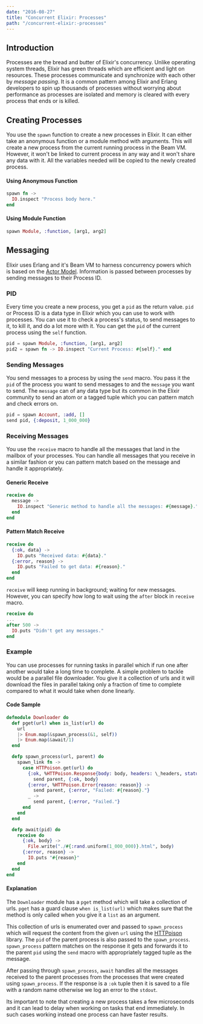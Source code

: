 ```yaml
---
date: "2016-08-27"
title: "Concurrent Elixir: Processes"
path: "/concurrent-elixir:-processes"
---
```


## Introduction

Processes are the bread and butter of Elixir's concurrency. Unlike operating system threads, Elixir has green threads which are efficient and light on resources. These processes communicate and synchronize with each other by _message passing_. It is a common pattern among Elixir and Erlang developers to spin up thousands of processes without worrying about performance as processes are isolated and memory is cleared with every process that ends or is killed.

## Creating Processes

You use the `spawn` function to create a new processes in Elixir. It can either take an anonymous function or a module method with arguments. This will create a new process from the current running process in the Beam VM. However, it won't be linked to current process in any way and it won't share any data with it. All the variables needed will be copied to the newly created process.

#### Using Anonymous Function

```elixir
spawn fn ->
  IO.inspect "Process body here."
end
```

#### Using Module Function

```elixir
spawn Module, :function, [arg1, arg2]
```

## Messaging

Elixir uses Erlang and it's Beam VM to harness concurrency powers which is based on the [Actor Model](https://en.wikipedia.org/wiki/Actor_model). Information is passed between processes by sending messages to their Process ID.

### PID

Every time you create a new process, you get a `pid` as the return value. `pid` or Process ID is a data type in Elixir which you can use to work with processes. You can use it to check a process's status, to send messages to it, to kill it, and do a lot more with it. You can get the `pid` of the current process using the `self` function.

```elixir
pid = spawn Module, :function, [arg1, arg2]
pid2 = spawn fn -> IO.inspect "Current Process: #{self}." end
```

### Sending Messages

You send messages to a process by using the `send` macro. You pass it the `pid` of the process you want to send messages to and the `message` you want to send. The `message` can of any data type but its common in the Elixir community to send an atom or a tagged tuple which you can pattern match and check errors on.

```elixir
pid = spawn Account, :add, []
send pid, {:deposit, 1_000_000}
```

### Receiving Messages

You use the `receive` macro to handle all the messages that land in the mailbox of your processes. You can handle all messages that you receive in a similar fashion or you can pattern match based on the message and handle it appropriately.

#### Generic Receive

```elixir
receive do
  message ->
    IO.inspect "Generic method to handle all the messages: #{message}."
  end
end
```

#### Pattern Match Receive

```elixir
receive do
  {:ok, data} ->
    IO.puts "Received data: #{data}."
  {:error, reason} ->
    IO.puts "Failed to get data: #{reason}."
  end
end
```

`receive` will keep running in background; waiting for new messages. However, you can specify how long to wait using the `after` block in `receive` macro.

```elixir
receive do
...
after 500 ->
  IO.puts "Didn't get any messages."
end
```

### Example

You can use processes for running tasks in parallel which if run one after another would take a long time to complete. A simple problem to tackle would be a parallel file downloader. You give it a collection of urls and it will download the files in parallel taking only a fraction of time to complete compared to what it would take when done linearly.

#### Code Sample

```elixir
defmodule Downloader do
  def pget(url) when is_list(url) do
    url
    |> Enum.map(&spawn_process(&1, self))
    |> Enum.map(&await/1)
  end

  defp spawn_process(url, parent) do
    spawn_link fn ->
      case HTTPoison.get(url) do
        {:ok, %HTTPoison.Response{body: body, headers: \_headers, status_code: 200}} ->
          send parent, {:ok, body}
        {:error, %HTTPoison.Error{reason: reason}} ->
          send parent, {:error, "Failed: #{reason}."}
        _ ->
          send parent, {:error, "Failed."}
      end
    end
  end

  defp await(pid) do
    receive do
      {:ok, body} ->
        File.write("./#{:rand.uniform(1_000_000)}.html", body)
      {:error, reason} ->
        IO.puts "#{reason}"
    end
  end
end
```

#### Explanation

The `Downloader` module has a `pget` method which will take a collection of urls. `pget` has a guard clause `when is_list(url)` which makes sure that the method is only called when you give it a `list` as an argument.

This collection of urls is enumerated over and passed to `spawn_process` which will request the content from the given `url` using the [HTTPoison](https://github.com/edgurgel/httpoison) library. The `pid` of the parent process is also passed to the `spawn_process`. `spawn_process` pattern matches on the response it gets and forwards it to the parent `pid` using the `send` macro with appropriately tagged tuple as the message.

After passing through `spawn_process`, `await` handles all the messages received to the parent processes from the processes that were created using `spawn_process`. If the response is a `:ok` tuple then it is saved to a file with a random name otherwise we log an error to the `stdout`.

Its important to note that creating a new process takes a few microseconds and it can lead to delay when working on tasks that end immediately. In such cases working instead one process can have faster results.
